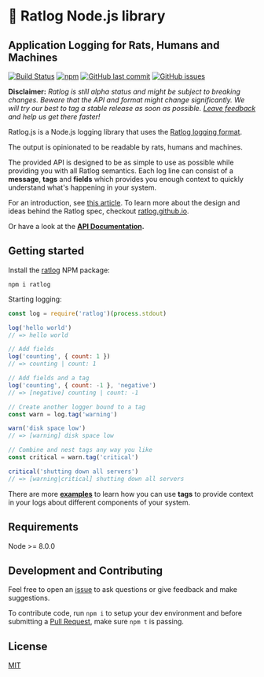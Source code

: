 # 🐀 Ratlog Node.js library

## Application Logging for Rats, Humans and Machines

[![Build Status](https://travis-ci.org/ratlog/ratlog.js.svg?branch=master)](https://travis-ci.org/ratlog/ratlog.js) [![npm](https://img.shields.io/npm/v/ratlog.svg)](https://www.npmjs.com/package/ratlog) [![GitHub last commit](https://img.shields.io/github/last-commit/ratlog/ratlog.js.svg)](https://github.com/ratlog/ratlog.js) [![GitHub issues](https://img.shields.io/github/issues/ratlog/ratlog.js.svg)](https://github.com/ratlog/ratlog.js/issues)

**Disclaimer:** *Ratlog is still alpha status and might be subject to breaking changes. Beware that the API and format might change significantly. We will try our best to tag a stable release as soon as possible. [Leave feedback](https://github.com/ratlog/ratlog.js/issues) and help us get there faster!*


Ratlog.js is a Node.js logging library that uses the [Ratlog logging format](https://github.com/ratlog/ratlog.github.io).

The output is opinionated to be readable by rats, humans and machines.

The provided API is designed to be as simple to use as possible while providing you with all Ratlog semantics.
Each log line can consist of a **message**, **tags** and **fields** which provides you enough context to quickly understand what's happening in your system.

For an introduction, see [this article](https://jorin.me/ratlog-js-javascript-application-logging-for-rats-humans-and-machines/).
To learn more about the design and ideas behind the Ratlog spec, checkout [ratlog.github.io](https://github.com/ratlog/ratlog.github.io).

Or have a look at the **[API Documentation](https://ratlog.github.io/ratlog.js/modules/_api_d_.html).**


## Getting started

Install the [ratlog](https://www.npmjs.com/package/ratlog) NPM package:

```
npm i ratlog
```

Starting logging:

```js
const log = require('ratlog')(process.stdout)

log('hello world')
// => hello world

// Add fields
log('counting', { count: 1 })
// => counting | count: 1

// Add fields and a tag
log('counting', { count: -1 }, 'negative')
// => [negative] counting | count: -1

// Create another logger bound to a tag
const warn = log.tag('warning')

warn('disk space low')
// => [warning] disk space low

// Combine and nest tags any way you like
const critical = warn.tag('critical')

critical('shutting down all servers')
// => [warning|critical] shutting down all servers
```

There are more **[examples](https://github.com/ratlog/ratlog.js/tree/master/examples)** to learn how you can use **tags** to provide context in your logs about different components of your system.


## Requirements

Node >= 8.0.0


## Development and Contributing

Feel free to open an [issue](https://github.com/ratlog/ratlog.js/issues) to ask questions or give feedback and make suggestions.

To contribute code, run `npm i` to setup your dev environment and before submitting a [Pull Request](https://github.com/ratlog/ratlog.js/pulls), make sure `npm t` is passing.


## License

[MIT](https://github.com/ratlog/ratlog.js/blob/master/license)
